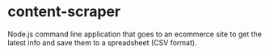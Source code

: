 # content-scraper

Node.js command line application that goes to an ecommerce site to get the latest info and save them to a spreadsheet (CSV format).
